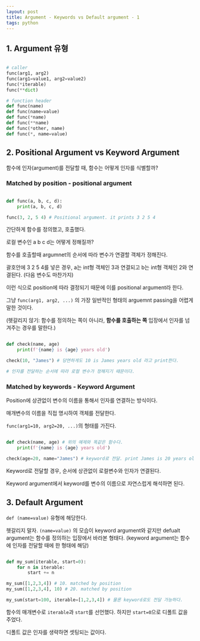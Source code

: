 ```yaml
---
layout: post 
title: Argument - Keywords vs Default argument - 1
tags: python
---
```


## 1. Argument 유형

```python

# caller
func(arg1, arg2)
func(arg1=value1, arg2=value2)
func(*iterable)
func(**dict)

# function header
def func(name)
def func(name=value)
def func(*name)
def func(**name)
def func(*other, name)
def func(*, name=value)
```

## 2. Positional Argument vs Keyword Argument

함수에 인자(argument)를 전달할 때, 함수는 어떻게 인자를 식별할까?

### Matched by position - positional argument

```python

def func(a, b, c, d):
    print(a, b, c, d)

func(3, 2, 5 4) # Positional argument. it prints 3 2 5 4

```

간단하게 함수를 정의했고, 호출했다.

로컬 변수인 a b c d는 어떻게 정해질까?

함수를 호출할때 argumnet의 순서에 따라 변수가 연결할 객체가 정해진다.

괄호안에 3 2 5 4를 넣은 경우, a는 int형 객체인 3과 연결되고 b는 int형 객체인 2와 연결된다. (다음 변수도 마찬가지)

이런 식으로 position에 따라 결정되기 때문에 이를 positional argument라 한다.

그냥 `func(arg1, arg2, ...)` 의 가장 일반적인 형태의 arguemnt passing을 어렵게 말한 것이다.

(헷갈리지 않기: 함수를 정의하는 쪽이 아니라, **함수를 호출하는 쪽** 입장에서 인자를 넘겨주는 경우를 말한다.)

```python

def check(name, age)
    print(f'{name} is {age} years old')

check(10, "James") # 당연하게도 10 is James years old 라고 print한다.

# 인자를 전달하는 순서에 따라 로컬 변수가 정해지기 때문이다.

```

### Matched by keywords - Keyword Argument

Position에 상관없이 변수의 이름을 통해서 인자를 연결하는 방식이다.

매개변수의 이름을 직접 명시하여 객체를 전달한다.

`func(arg1=10, arg2=20, ...)`의 형태를 가진다.

```python

def check(name, age) # 위의 예제와 똑같은 함수다.
    print(f'{name} is {age} years old')

check(age=20, name="James") # keyword로 전달. print James is 20 years old

```

Keyword로 전달할 경우, 순서에 상관없이 로컬변수와 인자가 연결된다.

Keyword argument에서 keyword를 변수의 이름으로 자연스럽게 해석하면 된다.

## 3. Default Argument

`def (name=value)` 유형에 해당한다.

헷갈리지 말자. `(name=value)` 의 모습이 keyword argument와 같지만 defualt argument는 함수를 정의하는 입장에서 바라본 형태다. (keyword argument는 함수에 인자를 전달할 때에 한 형태에 해당)

```python

def my_sum(iterable, start=0):
    for n in iterable:
        start += n

my_sum([1,2,3,4]) # 10. matched by position
my_sum([1,2,3,4], 10) # 20. matched by position

my_sum(start=100, iterable=[1,2,3,4]) # 물론 keyword로도 전달 가능하다.

```

함수의 매개변수로 `iterable`과 `start`를 선언했다. 하지만 `start=0`으로 디폴트 값을 주었다.

디폴트 값은 인자를 생략하면 셋팅되는 값이다.
